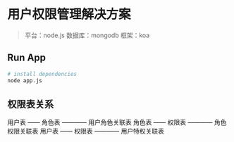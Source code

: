 # 用户权限管理解决方案

> 平台：node.js  数据库：mongodb
> 框架：koa

## Run App

``` bash
# install dependencies
node app.js
```
## 权限表关系
用户表 —— 角色表  ———— 用户角色关联表
角色表 —— 权限表  ———— 角色权限关联表
用户表 —— 权限表  ———— 用户特权关联表